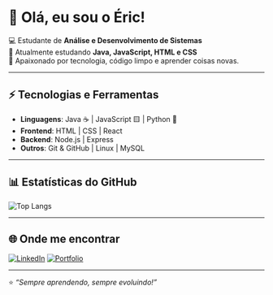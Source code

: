 # 👋 Olá, eu sou o Éric!

💻 Estudante de **Análise e Desenvolvimento de Sistemas**  
🌱 Atualmente estudando **Java, JavaScript, HTML e CSS**  
🚀 Apaixonado por tecnologia, código limpo e aprender coisas novas.  

---

## ⚡ Tecnologias e Ferramentas
- **Linguagens**: Java ☕ | JavaScript 🟨 | Python 🐍  
- **Frontend**: HTML | CSS | React  
- **Backend**: Node.js | Express  
- **Outros**: Git & GitHub | Linux | MySQL  

---

## 📊 Estatísticas do GitHub

![Top Langs](https://github-readme-stats.vercel.app/api/top-langs/?username=geovanecodes&layout=compact&theme=dark)

---

## 🌐 Onde me encontrar
[![LinkedIn](https://img.shields.io/badge/LinkedIn-0077B5?style=for-the-badge&logo=linkedin&logoColor=white)]([https://www.linkedin.com/in/](https://www.linkedin.com/in/geovane-codes/))  
[![Portfolio](https://img.shields.io/badge/Portfolio-000?style=for-the-badge&logo=react&logoColor=white)]([https://github.com/geovanecodes](https://github.com/geovanecodes/geovanecodes-portfolio.git))  

---
⭐️ *“Sempre aprendendo, sempre evoluindo!”*
